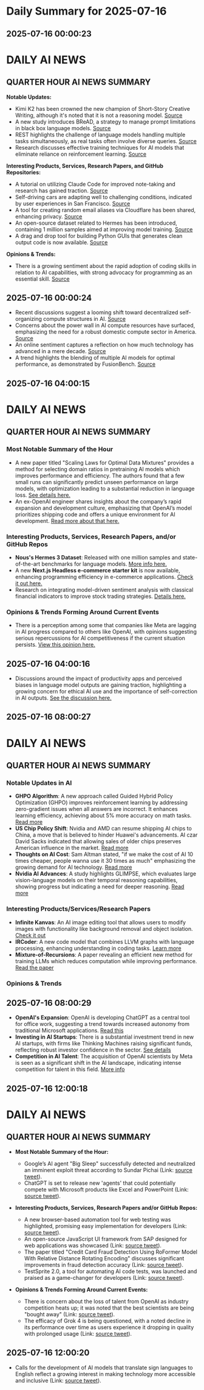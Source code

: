 # Daily Summary for 2025-07-16

## 2025-07-16 00:00:23

# DAILY AI NEWS

## QUARTER HOUR AI NEWS SUMMARY  
**Notable Updates:**  
- Kimi K2 has been crowned the new champion of Short-Story Creative Writing, although it's noted that it is not a reasoning model. [Source](https://x.com/i/web/status/1945271998814286177)  
- A new study introduces BReAD, a strategy to manage prompt limitations in black box language models. [Source](https://x.com/i/web/status/1945271973975875633)  
- REST highlights the challenge of language models handling multiple tasks simultaneously, as real tasks often involve diverse queries. [Source](https://x.com/i/web/status/1945271954451390516)  
- Research discusses effective training techniques for AI models that eliminate reliance on reinforcement learning. [Source](https://x.com/i/web/status/1945271683801116699)  
  
**Interesting Products, Services, Research Papers, and GitHub Repositories:**  
- A tutorial on utilizing Claude Code for improved note-taking and research has gained traction. [Source](https://x.com/i/web/status/1945271378627690673)  
- Self-driving cars are adapting well to challenging conditions, indicated by user experiences in San Francisco. [Source](https://x.com/i/web/status/1945271502456119416)  
- A tool for creating random email aliases via Cloudflare has been shared, enhancing privacy. [Source](https://x.com/i/web/status/1945269242904907785)  
- An open-source dataset related to Hermes has been introduced, containing 1 million samples aimed at improving model training. [Source](https://x.com/i/web/status/1945259797517099126)  
- A drag and drop tool for building Python GUIs that generates clean output code is now available. [Source](https://x.com/i/web/status/1945246296756863372)  
  
**Opinions & Trends:**  
- There is a growing sentiment about the rapid adoption of coding skills in relation to AI capabilities, with strong advocacy for programming as an essential skill. [Source](https://x.com/i/web/status/1945243896608432382)

## 2025-07-16 00:00:24

- Recent discussions suggest a looming shift toward decentralized self-organizing compute structures in AI. [Source](https://x.com/i/web/status/1945257690852417642)  
- Concerns about the power wall in AI compute resources have surfaced, emphasizing the need for a robust domestic compute sector in America. [Source](https://x.com/i/web/status/1945247699093348874)  
- An online sentiment captures a reflection on how much technology has advanced in a mere decade. [Source](https://x.com/i/web/status/1945259656856633561)  
- A trend highlights the blending of multiple AI models for optimal performance, as demonstrated by FusionBench. [Source](https://x.com/i/web/status/1945232836585226240)

## 2025-07-16 04:00:15

# DAILY AI NEWS

## QUARTER HOUR AI NEWS SUMMARY

### Most Notable Summary of the Hour
- A new paper titled "Scaling Laws for Optimal Data Mixtures" provides a method for selecting domain ratios in pretraining AI models which improves performance and efficiency. The authors found that a few small runs can significantly predict unseen performance on large models, with optimization leading to a substantial reduction in language loss. [See details here.](https://x.com/i/web/status/1945332045627937171)
- An ex-OpenAI engineer shares insights about the company’s rapid expansion and development culture, emphasizing that OpenAI’s model prioritizes shipping code and offers a unique environment for AI development. [Read more about that here.](https://x.com/i/web/status/1945311539143344548)

### Interesting Products, Services, Research Papers, and/or GitHub Repos
- **Nous's Hermes 3 Dataset**: Released with one million samples and state-of-the-art benchmarks for language models. [More info here.](https://x.com/i/web/status/1945330525897679260)
- A new **Next.js Headless e-commerce starter kit** is now available, enhancing programming efficiency in e-commerce applications. [Check it out here.](https://x.com/i/web/status/1945330171537457199)
- Research on integrating model-driven sentiment analysis with classical financial indicators to improve stock trading strategies. [Details here.](https://x.com/i/web/status/1945312697089954095)

### Opinions & Trends Forming Around Current Events
- There is a perception among some that companies like Meta are lagging in AI progress compared to others like OpenAI, with opinions suggesting serious repercussions for AI competitiveness if the current situation persists. [View this opinion here.](https://x.com/i/web/status/1945300758200455383)

## 2025-07-16 04:00:16

- Discussions around the impact of productivity apps and perceived biases in language model outputs are gaining traction, highlighting a growing concern for ethical AI use and the importance of self-correction in AI outputs. [See the discussion here.](https://x.com/i/web/status/1945321239456952527)

## 2025-07-16 08:00:27

# DAILY AI NEWS

## QUARTER HOUR AI NEWS SUMMARY

### Notable Updates in AI
- **GHPO Algorithm**: A new approach called Guided Hybrid Policy Optimization (GHPO) improves reinforcement learning by addressing zero-gradient issues when all answers are incorrect. It enhances learning efficiency, achieving about 5% more accuracy on math tasks. [Read more](https://x.com/i/web/status/1945391200216727900)
- **US Chip Policy Shift**: Nvidia and AMD can resume shipping AI chips to China, a move that is believed to hinder Huawei's advancements. AI czar David Sacks indicated that allowing sales of older chips preserves American influence in the market. [Read more](https://x.com/i/web/status/1945387895747174573)
- **Thoughts on AI Cost**: Sam Altman stated, "if we make the cost of AI 10 times cheaper, people wanna use it 30 times as much" emphasizing the growing demand for AI technology. [Read more](https://x.com/i/web/status/1945384101474918644)
- **Nvidia AI Advances**: A study highlights GLIMPSE, which evaluates large vision-language models on their temporal reasoning capabilities, showing progress but indicating a need for deeper reasoning. [Read more](https://x.com/i/web/status/1945375597191991548)

### Interesting Products/Services/Research Papers
- **Infinite Kanvas**: An AI image editing tool that allows users to modify images with functionality like background removal and object isolation. [Check it out](https://x.com/i/web/status/1945387426068791805)
- **IRCoder**: A new code model that combines LLVM graphs with language processing, enhancing understanding in coding tasks.  [Learn more](https://x.com/i/web/status/1945347411490300254)
- **Mixture-of-Recursions**: A paper revealing an efficient new method for training LLMs which reduces computation while improving performance. [Read the paper](https://x.com/i/web/status/1945342236310561091)

### Opinions & Trends

## 2025-07-16 08:00:29

- **OpenAI's Expansion**: OpenAI is developing ChatGPT as a central tool for office work, suggesting a trend towards increased autonomy from traditional Microsoft applications. [Read this](https://x.com/i/web/status/1945373720400310624)
- **Investing in AI Startups**: There is a substantial investment trend in new AI startups, with firms like Thinking Machines raising significant funds, reflecting robust investor confidence in the sector. [See details](https://x.com/i/web/status/1945337439813558487)
- **Competition in AI Talent**: The acquisition of OpenAI scientists by Meta is seen as a significant shift in the AI landscape, indicating intense competition for talent in this field. [More info](https://x.com/i/web/status/1945367802577146004)

## 2025-07-16 12:00:18

# DAILY AI NEWS

## QUARTER HOUR AI NEWS SUMMARY

- **Most Notable Summary of the Hour:**  
  - Google’s AI agent "Big Sleep" successfully detected and neutralized an imminent exploit threat according to Sundar Pichai (Link: [source tweet](https://x.com/i/web/status/1945439995570868366)).  
  - ChatGPT is set to release new 'agents' that could potentially compete with Microsoft products like Excel and PowerPoint (Link: [source tweet](https://x.com/i/web/status/1945401304676990987)).
  
- **Interesting Products, Services, Research Papers and/or GitHub Repos:**  
  - A new browser-based automation tool for web testing was highlighted, promising easy implementation for developers (Link: [source tweet](https://x.com/i/web/status/1945452138152300593)).  
  - An open-source JavaScript UI framework from SAP designed for web applications was showcased (Link: [source tweet](https://x.com/i/web/status/1945444514115555479)).  
  - The paper titled "Credit Card Fraud Detection Using RoFormer Model With Relative Distance Rotating Encoding" discusses significant improvements in fraud detection accuracy (Link: [source tweet](https://x.com/i/web/status/1945438765490839913)).  
  - TestSprite 2.0, a tool for automating AI code tests, was launched and praised as a game-changer for developers (Link: [source tweet](https://x.com/i/web/status/1945400002211405873)).
  
- **Opinions & Trends Forming Around Current Events:**  
  - There is concern about the loss of talent from OpenAI as industry competition heats up; it was noted that the best scientists are being "bought away" (Link: [source tweet](https://x.com/i/web/status/1945433477798572215)).  
  - The efficacy of Grok 4 is being questioned, with a noted decline in its performance over time as users experience it dropping in quality with prolonged usage (Link: [source tweet](https://x.com/i/web/status/1945427246828654879)).

## 2025-07-16 12:00:20

- Calls for the development of AI models that translate sign languages to English reflect a growing interest in making technology more accessible and inclusive (Link: [source tweet](https://x.com/i/web/status/1945441598776746400)).

